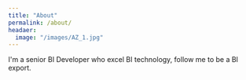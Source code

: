 ```yaml
---
title: "About"
permalink: /about/
headaer:
  image: "/images/AZ_1.jpg"
---
```


I'm a senior BI Developer who excel BI technology, follow me to be a BI export.